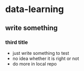 # data-learning
## write something
### third title

* just write something to test
* no idea whether it is right or not
* do more in local repo
